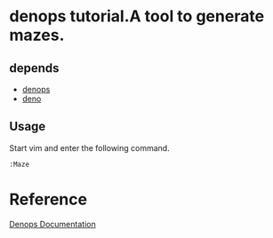 # denops tutorial.A tool to generate mazes.

## depends

- [denops](https://github.com/vim-denops/denops.vim)
- [deno](https://deno.land)

## Usage

Start vim and enter the following command.

```
:Maze
```

# Reference

[Denops Documentation](https://vim-denops.github.io/denops-documentation/tutorial/developing-more-applicative-plugin.html)
